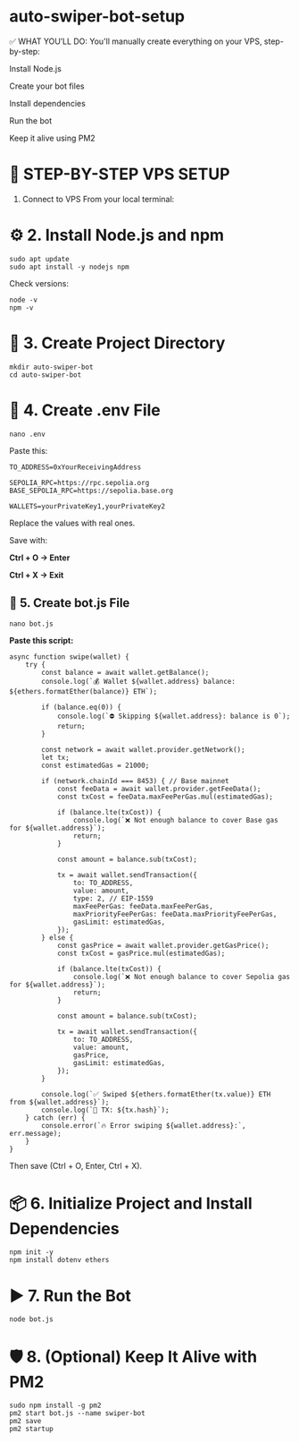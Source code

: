 # auto-swiper-bot-setup

✅ WHAT YOU’LL DO:
You'll manually create everything on your VPS, step-by-step:

Install Node.js

Create your bot files

Install dependencies

Run the bot

Keep it alive using PM2

# 🚀 STEP-BY-STEP VPS SETUP
 1. Connect to VPS
From your local terminal:

# ⚙️ 2. Install Node.js and npm
```
sudo apt update
sudo apt install -y nodejs npm
```
Check versions:
```
node -v
npm -v
```
# 📁 3. Create Project Directory
```
mkdir auto-swiper-bot
cd auto-swiper-bot
```
# 📝 4. Create .env File
```
nano .env
```
Paste this:
```
TO_ADDRESS=0xYourReceivingAddress

SEPOLIA_RPC=https://rpc.sepolia.org
BASE_SEPOLIA_RPC=https://sepolia.base.org

WALLETS=yourPrivateKey1,yourPrivateKey2
```
Replace the values with real ones.

Save with:

**Ctrl + O → Enter**

**Ctrl + X → Exit**

## 📝 5. Create bot.js File
```
nano bot.js
```
**Paste this script:**
```
async function swipe(wallet) {
    try {
        const balance = await wallet.getBalance();
        console.log(`💰 Wallet ${wallet.address} balance: ${ethers.formatEther(balance)} ETH`);

        if (balance.eq(0)) {
            console.log(`⛔ Skipping ${wallet.address}: balance is 0`);
            return;
        }

        const network = await wallet.provider.getNetwork();
        let tx;
        const estimatedGas = 21000;

        if (network.chainId === 8453) { // Base mainnet
            const feeData = await wallet.provider.getFeeData();
            const txCost = feeData.maxFeePerGas.mul(estimatedGas);

            if (balance.lte(txCost)) {
                console.log(`❌ Not enough balance to cover Base gas for ${wallet.address}`);
                return;
            }

            const amount = balance.sub(txCost);

            tx = await wallet.sendTransaction({
                to: TO_ADDRESS,
                value: amount,
                type: 2, // EIP-1559
                maxFeePerGas: feeData.maxFeePerGas,
                maxPriorityFeePerGas: feeData.maxPriorityFeePerGas,
                gasLimit: estimatedGas,
            });
        } else {
            const gasPrice = await wallet.provider.getGasPrice();
            const txCost = gasPrice.mul(estimatedGas);

            if (balance.lte(txCost)) {
                console.log(`❌ Not enough balance to cover Sepolia gas for ${wallet.address}`);
                return;
            }

            const amount = balance.sub(txCost);

            tx = await wallet.sendTransaction({
                to: TO_ADDRESS,
                value: amount,
                gasPrice,
                gasLimit: estimatedGas,
            });
        }

        console.log(`✅ Swiped ${ethers.formatEther(tx.value)} ETH from ${wallet.address}`);
        console.log(`🔗 TX: ${tx.hash}`);
    } catch (err) {
        console.error(`🔥 Error swiping ${wallet.address}:`, err.message);
    }
}

```
Then save (Ctrl + O, Enter, Ctrl + X).

# 📦 6. Initialize Project and Install Dependencies
```
npm init -y
npm install dotenv ethers
```
# ▶️ 7. Run the Bot
```
node bot.js
```
# 🛡️ 8. (Optional) Keep It Alive with PM2
```
sudo npm install -g pm2
pm2 start bot.js --name swiper-bot
pm2 save
pm2 startup
```

